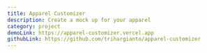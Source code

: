 ```yaml
---
title: Apparel Customizer
description: Create a mock up for your apparel
category: project
demoLink: https://apparel-customizer.vercel.app
githubLink: https://github.com/trihargianto/apparel-customizer
---
```

